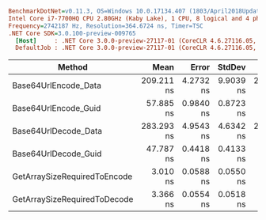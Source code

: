``` ini

BenchmarkDotNet=v0.11.3, OS=Windows 10.0.17134.407 (1803/April2018Update/Redstone4)
Intel Core i7-7700HQ CPU 2.80GHz (Kaby Lake), 1 CPU, 8 logical and 4 physical cores
Frequency=2742187 Hz, Resolution=364.6724 ns, Timer=TSC
.NET Core SDK=3.0.100-preview-009765
  [Host]     : .NET Core 3.0.0-preview-27117-01 (CoreCLR 4.6.27116.05, CoreFX 4.7.18.56608), 64bit RyuJIT
  DefaultJob : .NET Core 3.0.0-preview-27117-01 (CoreCLR 4.6.27116.05, CoreFX 4.7.18.56608), 64bit RyuJIT


```
|                       Method |       Mean |     Error |    StdDev |     Median |
|----------------------------- |-----------:|----------:|----------:|-----------:|
|         Base64UrlEncode_Data | 209.211 ns | 4.2732 ns | 9.9039 ns | 205.359 ns |
|         Base64UrlEncode_Guid |  57.885 ns | 0.9840 ns | 0.8723 ns |  57.663 ns |
|         Base64UrlDecode_Data | 283.293 ns | 4.9543 ns | 4.6342 ns | 283.710 ns |
|         Base64UrlDecode_Guid |  47.787 ns | 0.4418 ns | 0.4133 ns |  47.898 ns |
| GetArraySizeRequiredToEncode |   3.010 ns | 0.0588 ns | 0.0550 ns |   2.995 ns |
| GetArraySizeRequiredToDecode |   3.366 ns | 0.0554 ns | 0.0518 ns |   3.343 ns |
